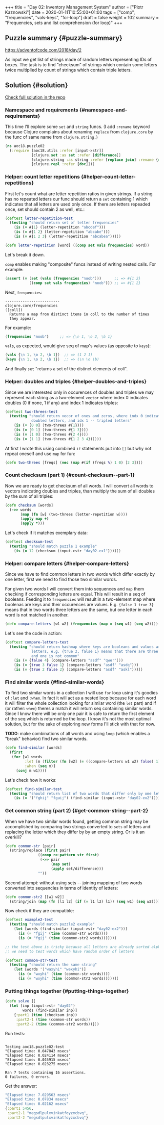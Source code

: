 +++
title = "Day 02: Inventory Management System"
author = ["Piotr Kaznowski"]
date = 2020-01-11T10:55:00+01:00
tags = ["comp", "frequencies", "vals-keys", "for-loop"]
draft = false
weight = 102
summary = "Frequencies, sets and list comprehension (for loop)"
+++

## Puzzle summary {#puzzle-summary}

<https://adventofcode.com/2018/day/2>

As input we get list of strings made of random letters representing IDs of boxes. The task is to find "checksum" of strings which contain some letters twice multiplied by count of strings which contain triple letters.


## Solution {#solution}

[Check full solution in the repo](https://gitlab.com/pkaznowski/aoc18/blob/master/src/aoc18/puzzle02.clj)


### Namespace and requirements {#namespace-and-requirements}

This time I'll explore some `set` and `string` funcs. (I add `:rename` keyword because Clojure complains about renaming `replace` from `clojure.core` by the func of same name from `clojure.string.`)

<a id="code-snippet--day02-ns"></a>
```clojure
(ns aoc18.puzzle02
  (:require [aoc18.utils :refer [input->str]]
            [clojure.set :as set :refer [difference]]
            [clojure.string :as string :refer [replace join] :rename {replace rpl}]
            [clojure.repl :refer [doc]]))
```


### Helper: count letter repetitions {#helper-count-letter-repetitions}

First let's count what are letter repetition ratios in given strings. If a string has no repeated letters our func should return a `set` containing 1 which indicates that all letters are used only once. If there are letters repeaded once, set should contain 2 as well, etc.:

<a id="code-snippet--day03-letter-repetition-test"></a>
```clojure
(deftest letter-repetition-test
  (testing "should return set of letter frequencies"
    (is (= #{1} (letter-repetition "abcdef")))
    (is (= #{1 2} (letter-repetition "abcabe")))
    (is (= #{1 2 3} (letter-repetition "abcabea")))))
```

<a id="code-snippet--day02-letter-repetition"></a>
```clojure
(defn letter-repetition [word] ((comp set vals frequencies) word))
```

Let's break it down.

`comp` enables making "composite" funcs instead of writing nested calls. For example:

<a id="code-snippet--day02-comp-example"></a>
```clojure
(assert (= (set (vals (frequencies "noob")))      ;; => #{1 2}
           ((comp set vals frequencies) "noob"))) ;; => #{1 2}
```

Next, `frequencies`:

```text
-------------------------
clojure.core/frequencies
([coll])
  Returns a map from distinct items in coll to the number of times
  they appear.
```

For example:

<a id="code-snippet--day02-frequencies-example"></a>
```clojure
(frequencies "noob")     ;; => {\n 1, \o 2, \b 1}
```

`vals`, as expected, would give seq of map's values (as opposite to `keys`):

<a id="code-snippet--day02-vals-example"></a>
```clojure
(vals {\n 1, \o 2, \b 1})  ;; => (1 2 1)
(keys {\n 1, \o 2, \b 1})  ;; => (\n \o \b)
```

And finally `set` "returns a set of the distinct elements of coll".


### Helper: doubles and triples {#helper-doubles-and-triples}

Since we are interested only in occurences of doubles and triples we may represent each string as a two-element `vector` where index 0 indicates doubles (0 if none, 1 if any) and index 1 indicates triples:

<a id="code-snippet--day02-two-threes-test"></a>
```clojure
(deftest two-threes-test
  (testing "should return vecor of ones and zeros, where indx 0 indicates if there are
            doubled letters, and idx 1 -- tripled letters"
    (is (= [0 0] (two-threes #{1})))
    (is (= [0 1] (two-threes #{1 3})))
    (is (= [1 0] (two-threes #{2 4})))
    (is (= [1 1] (two-threes #{1 2 3 4})))))
```

At first I wrote this using combined `if` statements put into `[]` but why not repeat oneself and use `map` for fun:

<a id="code-snippet--day02-two-threes"></a>
```clojure
(defn two-threes [freqs] (vec (map #(if (freqs %) 1 0) [2 3])))
```


### Count checksum (part 1) {#count-checksum--part-1}

Now we are ready to get checksum of all words. I will convert all words to vectors indicating doubles and triples, than multiply the sum of all doubles by the sum of all triples:

<a id="code-snippet--day02-checksum"></a>
```clojure
(defn checksum [words]
  (->> words
       (map (fn [w] (two-threes (letter-repetition w))))
       (apply map +)
       (apply *)))
```

Let's check if it matches exemplary data:

<a id="code-snippet--day02-checksum-test"></a>
```clojure
(deftest checksum-test
  (testing "should match puzzle 1 example"
    (is (= 12 (checksum (input->str "day02-ex1"))))))
```


### Helper: compare letters {#helper-compare-letters}

Since we have to find common letters in two words which differ exactly by one letter, first we need to find those two similar words.

For given two words I will convert them into sequences and `map` them checking if corresponding letters are equal. This will result in a seq of booleans. Feeding it to `frequencies` will result in a two-element map where boolenas are keys and their occurences are values. E.g. `{false 1 true 3}` means that in two words three letters are the same, but one letter in each word is not matched in another.

<a id="code-snippet--day02-part2"></a>
```clojure
(defn compare-letters [w1 w2] (frequencies (map = (seq w1) (seq w2))))
```

Let's see the code in action:

<a id="code-snippet--day02-compare-letters-test"></a>
```clojure
(deftest compare-letters-test
  (testing "should return hashmap where keys are booleans and values are number of common
            letters, e.g. {true 3, false 1} means that there are three letters doubled
            and one is not common"
    (is (= {false 4} (compare-letters "asdf" "qwer")))
    (is (= {true 3 false 1} (compare-letters "asdf" "asdq")))
    (is (= {true 2 false 2} (compare-letters "asdf" "askl")))))
```


### Find similar words {#find-similar-words}

To find two similar words in a collection I will use `for` loop using it's goodies of `:let` and `:when`. In fact it will act as a nested loop because for each word it will filter the whole collection looking for similar word (the `let` part) and if (or rather: `when`) theres a match it will return seq containing similar words. Since I know there will be only one pair it is safe to return the first element of the seq which is returned be the loop. I know it's not the most optimal solution, but for the sake of exploring new forms I'll stick with that for now.

**TODO**: make combinations of all words and using `loop` (which enables a "break" behavior) find two similar words.

<a id="code-snippet--day02-find-similar"></a>
```clojure
(defn find-similar [words]
  (first
   (for [w1 words
         :let [m (filter (fn [w2] (= ((compare-letters w1 w2) false) 1)) words)]
         :when (seq m)]
     (conj m w1))))
```

Let's check how it works:

<a id="code-snippet--day02-find-similar-test"></a>
```clojure
(deftest find-similar-test
  (testing "should return list of two words that differ only by one letter"
    (is (= '("fghij" "fguij") (find-similar (input->str "day02-ex2"))))))
```


### Get common string (part 2) {#get-common-string--part-2}

When we have two similar words found, getting common string may be accomplished by comparing two strings converted to `sets` of letters and replacing the letter which they differ by by an empty string. Or is it an overkill?

<a id="code-snippet--day02-common-str"></a>
```clojure
(defn common-str [pair]
  (string/replace (first pair)
               ((comp re-pattern str first)
                (->> pair
                     (map set)
                     (apply set/difference)))
               ""))
```

Second attempt: without using sets -- joining mapping of two words converted into sequencies in terms of identity of letters:

<a id="code-snippet--day02-common-str2"></a>
```clojure
(defn common-str2 [[w1 w2]]
  (string/join (map (fn [l1 l2] (if (= l1 l2) l1)) (seq w1) (seq w2))))
```

Now check if they are compatible:

<a id="code-snippet--day02-common-str-test"></a>
```clojure
(deftest example2-test
  (testing "should match puzzle2 example"
    (let [words (find-similar (input->str "day02-ex2"))]
      (is (= "fgij" (time (common-str words))))
      (is (= "fgij" (time (common-str2 words)))))))

;; the test above is tricky because all letters are already sorted alphabetically
;; we need to test words which have random order of letters

(deftest common-str-test
  (testing "should return the same string"
    (let [words '("waxyhi" "wexyhi")]
      (is (= "wxyhi" (time (common-str words))))
      (is (= "wxyhi" (time (common-str2 words)))))))
```


### Putting things together {#putting-things-together}

<a id="code-snippet--day02-solve"></a>
```clojure
(defn solve []
  (let [inp (input->str "day02")
        words (find-similar inp)]
    {:part1 (time (checksum inp))
     :part2-1 (time (common-str words))
     :part2-2 (time (common-str2 words))}))
```

Run tests:

```text

Testing aoc18.puzzle02-test
"Elapsed time: 0.047843 msecs"
"Elapsed time: 0.024114 msecs"
"Elapsed time: 0.045915 msecs"
"Elapsed time: 0.023275 msecs"

Ran 7 tests containing 16 assertions.
0 failures, 0 errors.
```

Get the answer:

```clojure
"Elapsed time: 7.029563 msecs"
"Elapsed time: 0.07834 msecs"
"Elapsed time: 0.02162 msecs"
{:part1 5456,
 :part2-1 "megsdlpulxvinkatfoyzxcbvq",
 :part2-2 "megsdlpulxvinkatfoyzxcbvq"}
```
